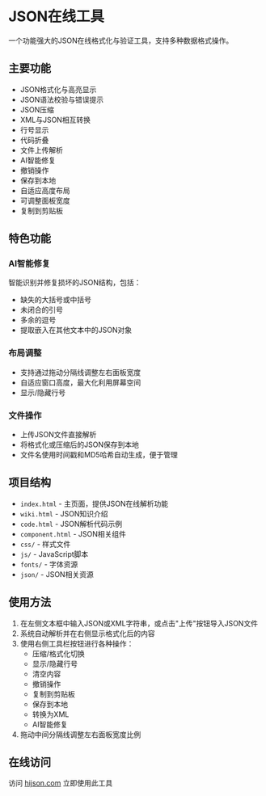# JSON在线工具

一个功能强大的JSON在线格式化与验证工具，支持多种数据格式操作。

## 主要功能

- JSON格式化与高亮显示
- JSON语法校验与错误提示
- JSON压缩
- XML与JSON相互转换
- 行号显示
- 代码折叠
- 文件上传解析
- AI智能修复
- 撤销操作
- 保存到本地
- 自适应高度布局
- 可调整面板宽度
- 复制到剪贴板

## 特色功能

### AI智能修复
智能识别并修复损坏的JSON结构，包括：
- 缺失的大括号或中括号
- 未闭合的引号
- 多余的逗号
- 提取嵌入在其他文本中的JSON对象

### 布局调整
- 支持通过拖动分隔线调整左右面板宽度
- 自适应窗口高度，最大化利用屏幕空间
- 显示/隐藏行号

### 文件操作
- 上传JSON文件直接解析
- 将格式化或压缩后的JSON保存到本地
- 文件名使用时间戳和MD5哈希自动生成，便于管理

## 项目结构

- `index.html` - 主页面，提供JSON在线解析功能
- `wiki.html` - JSON知识介绍
- `code.html` - JSON解析代码示例
- `component.html` - JSON相关组件
- `css/` - 样式文件
- `js/` - JavaScript脚本
- `fonts/` - 字体资源
- `json/` - JSON相关资源

## 使用方法

1. 在左侧文本框中输入JSON或XML字符串，或点击"上传"按钮导入JSON文件
2. 系统自动解析并在右侧显示格式化后的内容
3. 使用右侧工具栏按钮进行各种操作：
   - 压缩/格式化切换
   - 显示/隐藏行号
   - 清空内容
   - 撤销操作
   - 复制到剪贴板
   - 保存到本地
   - 转换为XML
   - AI智能修复
4. 拖动中间分隔线调整左右面板宽度比例

## 在线访问

访问 [hijson.com](https://hijson.com) 立即使用此工具
